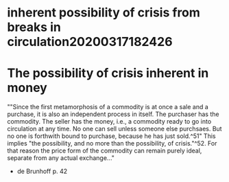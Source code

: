 inherent possibility of crisis from breaks in circulation20200317182426
========================================



# The possibility of crisis inherent in money

""Since the first metamorphosis of a commodity is at once a sale and a purchase, it is also an independent process in itself. The purchaser has the commodity. The seller has the money, i.e., a commodity ready to go into circulation at any time. No one can sell unless someone else purchsaes. But no one is forthwith bound to purchase, because he has just sold.^51" This implies "the possibility, and no more than the possibility, of crisis."^52. For that reason the price form of the commodity can remain purely ideal, separate from any actual exchange..."

- de Brunhoff p. 42